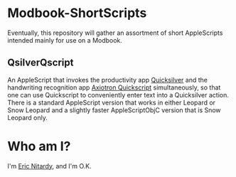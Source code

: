 Modbook-ShortScripts
====================
Eventually, this repository will gather an assortment of short AppleScripts intended mainly for use on a Modbook.

QsilverQscript
--------------
An AppleScript that invokes the productivity app [Quicksilver][] and the handwriting recognition app [Axiotron Quickscript][] simultaneously, so that one can use Quickscript to conveniently enter text into a Quicksilver action. There is a standard AppleScript version that works in either Leopard or Snow Leopard and a slightly faster AppleScriptObjC version that is Snow Leopard only.

[Quicksilver]: http://github.com/tiennou/blacktree-alchemy
[Axiotron Quickscript]: http://www.axiotron.com/index.php?id=quickscript

Who am I?
=========
I'm [Eric Nitardy][Modbookish ericn], and I'm O.K.

[Modbookish ericn]: http://modbookish.lefora.com/members/ericn/